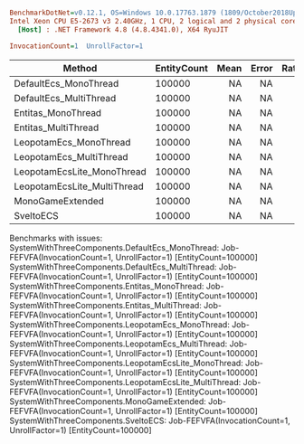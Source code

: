 ``` ini

BenchmarkDotNet=v0.12.1, OS=Windows 10.0.17763.1879 (1809/October2018Update/Redstone5), VM=Hyper-V
Intel Xeon CPU E5-2673 v3 2.40GHz, 1 CPU, 2 logical and 2 physical cores
  [Host] : .NET Framework 4.8 (4.8.4341.0), X64 RyuJIT

InvocationCount=1  UnrollFactor=1  

```
|                      Method | EntityCount | Mean | Error | Ratio | RatioSD |
|---------------------------- |------------ |-----:|------:|------:|--------:|
|       DefaultEcs_MonoThread |      100000 |   NA |    NA |     ? |       ? |
|      DefaultEcs_MultiThread |      100000 |   NA |    NA |     ? |       ? |
|          Entitas_MonoThread |      100000 |   NA |    NA |     ? |       ? |
|         Entitas_MultiThread |      100000 |   NA |    NA |     ? |       ? |
|      LeopotamEcs_MonoThread |      100000 |   NA |    NA |     ? |       ? |
|     LeopotamEcs_MultiThread |      100000 |   NA |    NA |     ? |       ? |
|  LeopotamEcsLite_MonoThread |      100000 |   NA |    NA |     ? |       ? |
| LeopotamEcsLite_MultiThread |      100000 |   NA |    NA |     ? |       ? |
|            MonoGameExtended |      100000 |   NA |    NA |     ? |       ? |
|                   SveltoECS |      100000 |   NA |    NA |     ? |       ? |

Benchmarks with issues:
  SystemWithThreeComponents.DefaultEcs_MonoThread: Job-FEFVFA(InvocationCount=1, UnrollFactor=1) [EntityCount=100000]
  SystemWithThreeComponents.DefaultEcs_MultiThread: Job-FEFVFA(InvocationCount=1, UnrollFactor=1) [EntityCount=100000]
  SystemWithThreeComponents.Entitas_MonoThread: Job-FEFVFA(InvocationCount=1, UnrollFactor=1) [EntityCount=100000]
  SystemWithThreeComponents.Entitas_MultiThread: Job-FEFVFA(InvocationCount=1, UnrollFactor=1) [EntityCount=100000]
  SystemWithThreeComponents.LeopotamEcs_MonoThread: Job-FEFVFA(InvocationCount=1, UnrollFactor=1) [EntityCount=100000]
  SystemWithThreeComponents.LeopotamEcs_MultiThread: Job-FEFVFA(InvocationCount=1, UnrollFactor=1) [EntityCount=100000]
  SystemWithThreeComponents.LeopotamEcsLite_MonoThread: Job-FEFVFA(InvocationCount=1, UnrollFactor=1) [EntityCount=100000]
  SystemWithThreeComponents.LeopotamEcsLite_MultiThread: Job-FEFVFA(InvocationCount=1, UnrollFactor=1) [EntityCount=100000]
  SystemWithThreeComponents.MonoGameExtended: Job-FEFVFA(InvocationCount=1, UnrollFactor=1) [EntityCount=100000]
  SystemWithThreeComponents.SveltoECS: Job-FEFVFA(InvocationCount=1, UnrollFactor=1) [EntityCount=100000]
